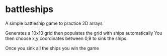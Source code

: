 # battleships
A simple battleship game to practice 2D arrays

Generates a 10x10 grid then populates the grid with ships automatically
You then choose x,y coordinates between 0,9 to sink the ships.

Once you sink all the ships you win the game
